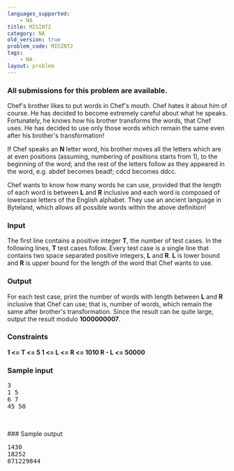 ```yaml
---
languages_supported:
    - NA
title: MISINT2
category: NA
old_version: true
problem_code: MISINT2
tags:
    - NA
layout: problem
---
```

###  All submissions for this problem are available. 

Chef's brother likes to put words in Chef's mouth. Chef hates it about him of course. He has decided to become extremely careful about what he speaks. Fortunately, he knows how his brother transforms the words, that Chef uses. He has decided to use only those words which remain the same even after his brother's transformation! 

If Chef speaks an **N** letter word, his brother moves all the letters which are at even positions (assuming, numbering of positions starts from 1), to the beginning of the word; and the rest of the letters follow as they appeared in the word, e.g. abdef becomes beadf; cdcd becomes ddcc. 

Chef wants to know how many words he can use, provided that the length of each word is between **L** and **R** inclusive and each word is composed of lowercase letters of the English alphabet. They use an ancient language in Byteland, which allows all possible words within the above definition!

### Input

The first line contains a positive integer **T**, the number of test cases. In the following lines, **T** test cases follow. Every test case is a single line that contains two space separated positive integers, **L** and **R**. **L** is lower bound and **R** is upper bound for the length of the word that Chef wants to use.

### Output

For each test case, print the number of words with length between **L** and **R** inclusive that Chef can use; that is, number of words, which remain the same after brother's transformation. Since the result can be quite large, output the result modulo **1000000007**.

### Constraints

**1 <= T <= 5 
1 <= L <= R <= 1010
R - L <= 50000**

### Sample input

<pre>3
1 5
6 7
45 50


</pre>### Sample output
<pre>1430
18252
871229844


</pre>